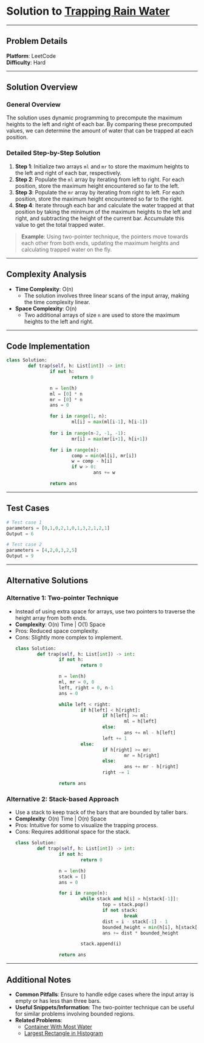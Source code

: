 
# Solution to [Trapping Rain Water](https://leetcode.com/problems/trapping-rain-water/)

---

## Problem Details
**Platform**: LeetCode  
**Difficulty**: Hard  

---

## Solution Overview
### General Overview
The solution uses dynamic programming to precompute the maximum heights to the left and right of each bar. By comparing these precomputed values, we can determine the amount of water that can be trapped at each position.

### Detailed Step-by-Step Solution
1. **Step 1**: Initialize two arrays `ml` and `mr` to store the maximum heights to the left and right of each bar, respectively.
2. **Step 2**: Populate the `ml` array by iterating from left to right. For each position, store the maximum height encountered so far to the left.
3. **Step 3**: Populate the `mr` array by iterating from right to left. For each position, store the maximum height encountered so far to the right.
4. **Step 4**: Iterate through each bar and calculate the water trapped at that position by taking the minimum of the maximum heights to the left and right, and subtracting the height of the current bar. Accumulate this value to get the total trapped water.

> **Example**: Using two-pointer technique, the pointers move towards each other from both ends, updating the maximum heights and calculating trapped water on the fly.

---

## Complexity Analysis
- **Time Complexity**: O(n)
    - The solution involves three linear scans of the input array, making the time complexity linear.
- **Space Complexity**: O(n)
    - Two additional arrays of size `n` are used to store the maximum heights to the left and right.

---

## Code Implementation
```python
class Solution:
        def trap(self, h: List[int]) -> int:
                if not h:
                        return 0

                n = len(h)
                ml = [0] * n
                mr = [0] * n
                ans = 0

                for i in range(1, n):
                        ml[i] = max(ml[i-1], h[i-1])
                
                for i in range(n-2, -1, -1):
                        mr[i] = max(mr[i+1], h[i+1])

                for i in range(n):
                        comp = min(ml[i], mr[i])
                        w = comp - h[i]
                        if w > 0:
                                ans += w

                return ans
```

---

## Test Cases
```python
# Test case 1
parameters = [0,1,0,2,1,0,1,3,2,1,2,1]
Output = 6

# Test case 2
parameters = [4,2,0,3,2,5]
Output = 9
```

---

## Alternative Solutions
### Alternative 1: Two-pointer Technique
- Instead of using extra space for arrays, use two pointers to traverse the height array from both ends.
- **Complexity**: O(n) Time | O(1) Space
- Pros: Reduced space complexity.
- Cons: Slightly more complex to implement.
    ```python
    class Solution:
            def trap(self, h: List[int]) -> int:
                    if not h:
                            return 0

                    n = len(h)
                    ml, mr = 0, 0
                    left, right = 0, n-1
                    ans = 0

                    while left < right:
                            if h[left] < h[right]:
                                    if h[left] >= ml:
                                            ml = h[left]
                                    else:
                                            ans += ml - h[left]
                                    left += 1
                            else:
                                    if h[right] >= mr:
                                            mr = h[right]
                                    else:
                                            ans += mr - h[right]
                                    right -= 1

                    return ans
    ```

### Alternative 2: Stack-based Approach
- Use a stack to keep track of the bars that are bounded by taller bars.
- **Complexity**: O(n) Time | O(n) Space
- Pros: Intuitive for some to visualize the trapping process.
- Cons: Requires additional space for the stack.
    ```python
    class Solution:
            def trap(self, h: List[int]) -> int:
                    if not h:
                            return 0

                    n = len(h)
                    stack = []
                    ans = 0

                    for i in range(n):
                            while stack and h[i] > h[stack[-1]]:
                                    top = stack.pop()
                                    if not stack:
                                            break
                                    dist = i - stack[-1] - 1
                                    bounded_height = min(h[i], h[stack[-1]]) - h[top]
                                    ans += dist * bounded_height

                            stack.append(i)

                    return ans
    ```
---

## Additional Notes
- **Common Pitfalls**: Ensure to handle edge cases where the input array is empty or has less than three bars.
- **Useful Snippets/Information**: The two-pointer technique can be useful for similar problems involving bounded regions.
- **Related Problems**: 
    - [Container With Most Water](https://leetcode.com/problems/container-with-most-water/)
    - [Largest Rectangle in Histogram](https://leetcode.com/problems/largest-rectangle-in-histogram/)

